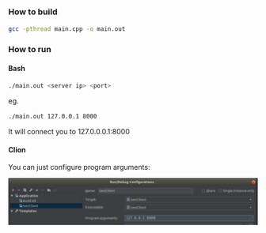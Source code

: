 ### How to build
```bash
gcc -pthread main.cpp -o main.out
```

### How to run

#### Bash
```bash
./main.out <server ip> <port>
```

eg.
```bash
./main.out 127.0.0.1 8000
```

It will connect you to 127.0.0.0.1:8000

#### Clion

You can just configure program arguments:

![](./clionConf.png)

